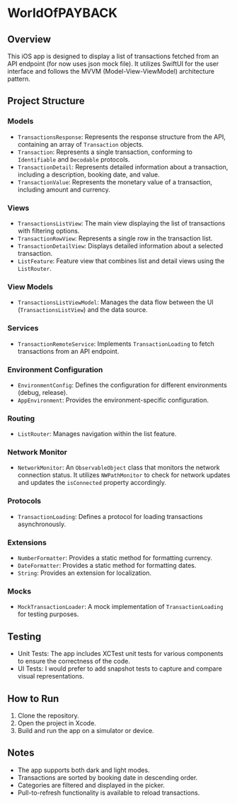 # WorldOfPAYBACK

## Overview

This iOS app is designed to display a list of transactions fetched from an API endpoint (for now uses json mock file). It utilizes SwiftUI for the user interface and follows the MVVM (Model-View-ViewModel) architecture pattern.

## Project Structure

### Models

- `TransactionsResponse`: Represents the response structure from the API, containing an array of `Transaction` objects.
- `Transaction`: Represents a single transaction, conforming to `Identifiable` and `Decodable` protocols.
- `TransactionDetail`: Represents detailed information about a transaction, including a description, booking date, and value.
- `TransactionValue`: Represents the monetary value of a transaction, including amount and currency.

### Views

- `TransactionsListView`: The main view displaying the list of transactions with filtering options.
- `TransactionRowView`: Represents a single row in the transaction list.
- `TransactionDetailView`: Displays detailed information about a selected transaction.
- `ListFeature`: Feature view that combines list and detail views using the `ListRouter`.

### View Models

- `TransactionsListViewModel`: Manages the data flow between the UI (`TransactionsListView`) and the data source.

### Services

- `TransactionRemoteService`: Implements `TransactionLoading` to fetch transactions from an API endpoint.

### Environment Configuration

- `EnvironmentConfig`: Defines the configuration for different environments (debug, release).
- `AppEnvironment`: Provides the environment-specific configuration.

### Routing

- `ListRouter`: Manages navigation within the list feature.

### Network Monitor

- `NetworkMonitor`: An `ObservableObject` class that monitors the network connection status. It utilizes `NWPathMonitor` to check for network updates and updates the `isConnected` property accordingly.

### Protocols

- `TransactionLoading`: Defines a protocol for loading transactions asynchronously.

### Extensions

- `NumberFormatter`: Provides a static method for formatting currency.
- `DateFormatter`: Provides a static method for formatting dates.
- `String`: Provides an extension for localization.

### Mocks

- `MockTransactionLoader`: A mock implementation of `TransactionLoading` for testing purposes.

## Testing

- Unit Tests: The app includes XCTest unit tests for various components to ensure the correctness of the code.
- UI Tests: I would prefer to add snapshot tests to capture and compare visual representations.

## How to Run

1. Clone the repository.
2. Open the project in Xcode.
3. Build and run the app on a simulator or device.

## Notes

- The app supports both dark and light modes.
- Transactions are sorted by booking date in descending order.
- Categories are filtered and displayed in the picker.
- Pull-to-refresh functionality is available to reload transactions.
